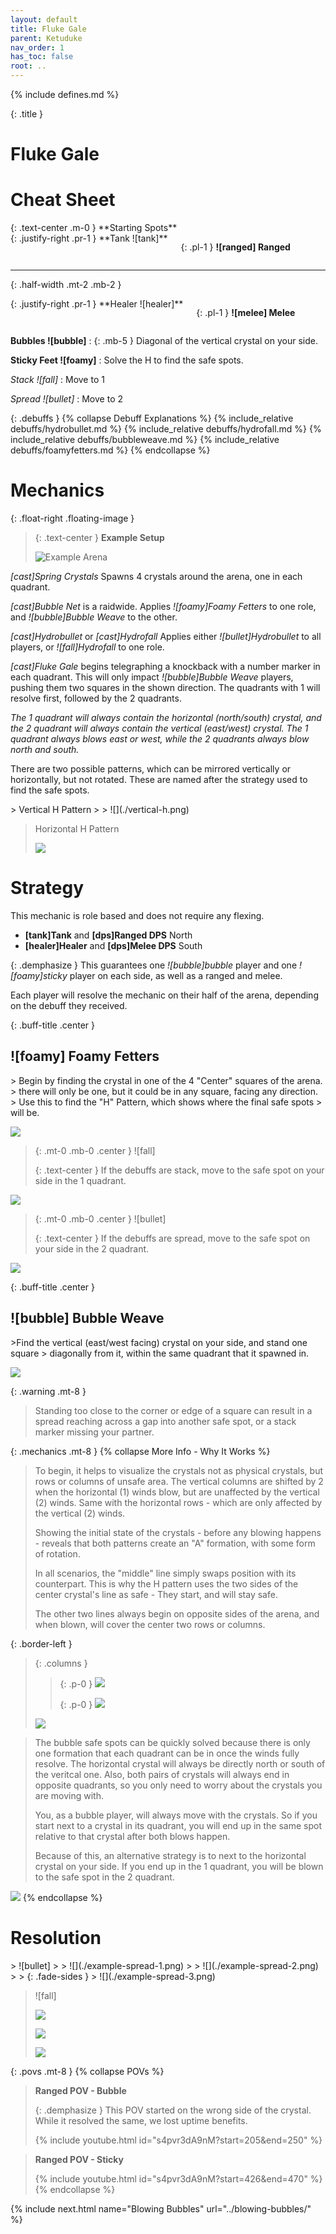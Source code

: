 ```yaml
---
layout: default
title: Fluke Gale
parent: Ketuduke
nav_order: 1
has_toc: false
root: ..
---
```


{% include defines.md %}

{: .title }
# Fluke Gale

# Cheat Sheet

<div class="md-float-right third-width min-small" markdown="1">
{: .text-center .m-0 }
**Starting Spots**
<div class="columns positions borderless" markdown="1">
{: .justify-right .pr-1 }
**Tank ![tank]**

{: .pl-1 }
**![ranged] Ranged**
</div>

-----
{: .half-width .mt-2 .mb-2 }

<div class="columns positions borderless" markdown="1">
{: .justify-right .pr-1 }
**Healer ![healer]**

{: .pl-1 }
**![melee] Melee**
</div>
</div>

**Bubbles ![bubble]**
: {: .mb-5 } Diagonal of the vertical crystal on your side.

**Sticky Feet ![foamy]**
: Solve the H to find the safe spots.

*Stack ![fall]*
: Move to 1

*Spread ![bullet]*
: Move to 2

{: .debuffs }
{% collapse Debuff Explanations %}
{% include_relative debuffs/hydrobullet.md %}
{% include_relative debuffs/hydrofall.md %}
{% include_relative debuffs/bubbleweave.md %}
{% include_relative debuffs/foamyfetters.md %}
{% endcollapse %}

# Mechanics

{: .float-right .floating-image }
> {: .text-center }
> **Example Setup**
>
> ![Example Arena](./arena-layout.png)

*[cast]Spring Crystals* Spawns 4 crystals around the arena, one in each
quadrant.

*[cast]Bubble Net* is a raidwide. Applies *![foamy]Foamy Fetters* to one role,
and *![bubble]Bubble Weave* to the other.

*[cast]Hydrobullet* or *[cast]Hydrofall* Applies either *![bullet]Hydrobullet*
to all players, or *![fall]Hydrofall* to one role.

*[cast]Fluke Gale* begins telegraphing a knockback with a number marker in each
quadrant. This will only impact *![bubble]Bubble Weave* players, pushing them
two squares in the shown direction. The quadrants with 1 will resolve first,
followed by the 2 quadrants.

*The 1 quadrant will always contain the horizontal (north/south) crystal, and
the 2 quadrant will always contain the vertical (east/west) crystal. The 1
quadrant always blows east or west, while the 2 quadrants always blow north and
south.*

There are two possible patterns, which can be mirrored vertically or
horizontally, but not rotated. These are named after the strategy used to find
the safe spots.

<div class="timeline" markdown="1">
> Vertical H Pattern
>
> ![](./vertical-h.png)

> Horizontal H Pattern
>
> ![](./horizontal-h.png)
</div>

# Strategy

This mechanic is role based and does not require any flexing.

* **[tank]Tank** and **[dps]Ranged DPS** North
* **[healer]Healer** and **[dps]Melee DPS** South

{: .demphasize }
This guarantees one *![bubble]bubble* player and one *![foamy]sticky* player on
each side, as well as a ranged and melee.

Each player will resolve the mechanic on their half of the arena, depending on
the debuff they received.

{: .buff-title .center }
## ![foamy] Foamy Fetters

<div class="mechanics" markdown="1">
> Begin by finding the crystal in one of the 4 "Center" squares of the arena.
> there will only be one, but it could be in any square, facing any direction.
> Use this to find the "H" Pattern, which shows where the final safe spots
> will be.

![](./h-pattern.png)

> {: .mt-0 .mb-0 .center }
> ![fall]
>
> {: .text-center }
> If the debuffs are stack, move to the safe spot on your side in the 1
> quadrant.

![](./stack.png)

> {: .mt-0 .mb-0 .center }
> ![bullet]
>
> {: .text-center }
> If the debuffs are spread, move to the safe spot on your side in the 2
> quadrant.

![](./spread.png)
</div>

{: .buff-title .center }
## ![bubble] Bubble Weave

<div class="mechanics" markdown="1">
>Find the vertical (east/west facing) crystal on your side, and stand one square
> diagonally from it, within the same quadrant that it spawned in.

![](./bubble-ez.png)
</div>

{: .warning .mt-8 }
> Standing too close to the corner or edge of a square can result in a spread
> reaching across a gap into another safe spot, or a stack marker missing your
> partner.

{: .mechanics .mt-8 }
{% collapse More Info - Why It Works %}
> To begin, it helps to visualize the crystals not as physical crystals, but
> rows or columns of unsafe area. The vertical columns are shifted by 2 when
> the horizontal (1) winds blow, but are unaffected by the vertical (2) winds.
> Same with the horizontal rows - which are only affected by the vertical (2)
> winds.
>
> Showing the initial state of the crystals - before any blowing happens -
> reveals that both patterns create an "A" formation, with some form of rotation.
>
> In all scenarios, the "middle" line simply swaps position with its counterpart.
> This is why the H pattern uses the two sides of the center crystal's line as
> safe - They start, and will stay safe.
>
> The other two lines always begin on opposite sides of the arena, and when
> blown, will cover the center two rows or columns.

{: .border-left }
> {: .columns }
> > {: .p-0 }
> > ![](./solve-1.png)
> >
> > {: .p-0 }
> > ![](./solve-2.png)
>
> ![](./solve-3.png)

> The bubble safe spots can be quickly solved because there is only one formation
> that each quadrant can be in once the winds fully resolve. The horizontal
> crystal will always be directly north or south of the veritcal one. Also,
> both pairs of crystals will always end in opposite quadrants, so you only need
> to worry about the crystals you are moving with.
>
> You, as a bubble player, will always move with the crystals. So if you start
> next to a crystal in its quadrant, you will end up in the same spot relative
> to that crystal after both blows happen.
>
> Because of this, an alternative strategy is to next to the horizontal crystal
> on your side. If you end up in the 1 quadrant, you will be blown to the safe
> spot in the 2 quadrant.

![](./solve-bubble.png)
{% endcollapse %}

# Resolution

<div class="timeline" markdown="1">
> ![bullet]
>
> ![](./example-spread-1.png)
>
> ![](./example-spread-2.png)
>
> {: .fade-sides }
> ![](./example-spread-3.png)

> ![fall]
>
> ![](./example-stack-1.png)
>
> ![](./example-stack-2.png)
>
> ![](./example-stack-3.png)
</div>

{: .povs .mt-8 }
{% collapse POVs %}
> **Ranged POV - Bubble**
>
> {: .demphasize }
> This POV started on the wrong side of the crystal. While it resolved the same,
> we lost uptime benefits.
>
> {% include youtube.html id="s4pvr3dA9nM?start=205&end=250" %}

> **Ranged POV - Sticky**
>
> {% include youtube.html id="s4pvr3dA9nM?start=426&end=470" %}
{% endcollapse %}

{% include next.html name="Blowing Bubbles" url="../blowing-bubbles/" %}

